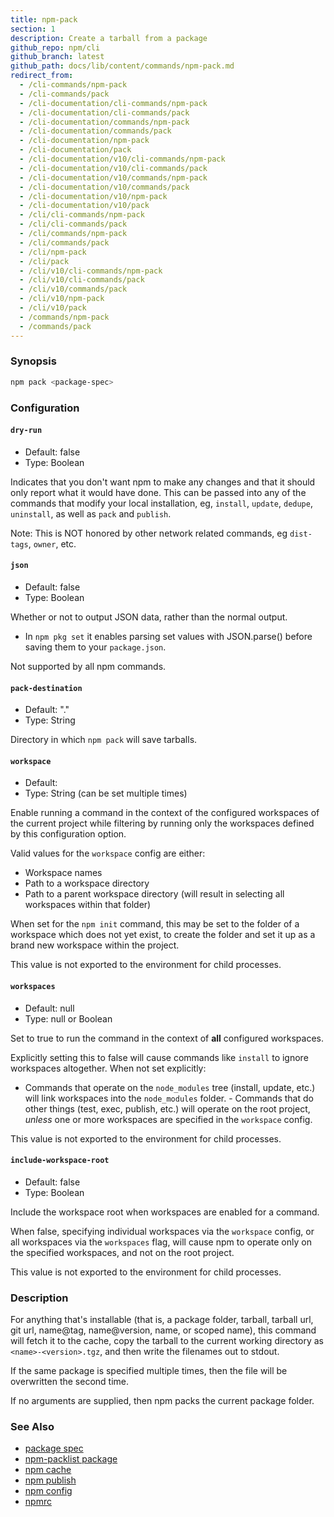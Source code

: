 ```yaml
---
title: npm-pack
section: 1
description: Create a tarball from a package
github_repo: npm/cli
github_branch: latest
github_path: docs/lib/content/commands/npm-pack.md
redirect_from:
  - /cli-commands/npm-pack
  - /cli-commands/pack
  - /cli-documentation/cli-commands/npm-pack
  - /cli-documentation/cli-commands/pack
  - /cli-documentation/commands/npm-pack
  - /cli-documentation/commands/pack
  - /cli-documentation/npm-pack
  - /cli-documentation/pack
  - /cli-documentation/v10/cli-commands/npm-pack
  - /cli-documentation/v10/cli-commands/pack
  - /cli-documentation/v10/commands/npm-pack
  - /cli-documentation/v10/commands/pack
  - /cli-documentation/v10/npm-pack
  - /cli-documentation/v10/pack
  - /cli/cli-commands/npm-pack
  - /cli/cli-commands/pack
  - /cli/commands/npm-pack
  - /cli/commands/pack
  - /cli/npm-pack
  - /cli/pack
  - /cli/v10/cli-commands/npm-pack
  - /cli/v10/cli-commands/pack
  - /cli/v10/commands/pack
  - /cli/v10/npm-pack
  - /cli/v10/pack
  - /commands/npm-pack
  - /commands/pack
---
```


### Synopsis

```bash
npm pack <package-spec>
```

### Configuration

#### `dry-run`

- Default: false
- Type: Boolean

Indicates that you don't want npm to make any changes and that it should only report what it would have done. This can be passed into any of the commands that modify your local installation, eg, `install`, `update`, `dedupe`, `uninstall`, as well as `pack` and `publish`.

Note: This is NOT honored by other network related commands, eg `dist-tags`, `owner`, etc.

#### `json`

- Default: false
- Type: Boolean

Whether or not to output JSON data, rather than the normal output.

- In `npm pkg set` it enables parsing set values with JSON.parse() before saving them to your `package.json`.

Not supported by all npm commands.

#### `pack-destination`

- Default: "."
- Type: String

Directory in which `npm pack` will save tarballs.

#### `workspace`

- Default:
- Type: String (can be set multiple times)

Enable running a command in the context of the configured workspaces of the current project while filtering by running only the workspaces defined by this configuration option.

Valid values for the `workspace` config are either:

- Workspace names
- Path to a workspace directory
- Path to a parent workspace directory (will result in selecting all workspaces within that folder)

When set for the `npm init` command, this may be set to the folder of a workspace which does not yet exist, to create the folder and set it up as a brand new workspace within the project.

This value is not exported to the environment for child processes.

#### `workspaces`

- Default: null
- Type: null or Boolean

Set to true to run the command in the context of **all** configured workspaces.

Explicitly setting this to false will cause commands like `install` to ignore workspaces altogether. When not set explicitly:

- Commands that operate on the `node_modules` tree (install, update, etc.) will link workspaces into the `node_modules` folder. - Commands that do other things (test, exec, publish, etc.) will operate on the root project, _unless_ one or more workspaces are specified in the `workspace` config.

This value is not exported to the environment for child processes.

#### `include-workspace-root`

- Default: false
- Type: Boolean

Include the workspace root when workspaces are enabled for a command.

When false, specifying individual workspaces via the `workspace` config, or all workspaces via the `workspaces` flag, will cause npm to operate only on the specified workspaces, and not on the root project.

This value is not exported to the environment for child processes.

### Description

For anything that's installable (that is, a package folder, tarball, tarball url, git url, name@tag, name@version, name, or scoped name), this command will fetch it to the cache, copy the tarball to the current working directory as `<name>-<version>.tgz`, and then write the filenames out to stdout.

If the same package is specified multiple times, then the file will be overwritten the second time.

If no arguments are supplied, then npm packs the current package folder.

### See Also

- [package spec](/cli/v10/using-npm/package-spec)
- [npm-packlist package](http://npm.im/npm-packlist)
- [npm cache](/cli/v10/commands/npm-cache)
- [npm publish](/cli/v10/commands/npm-publish)
- [npm config](/cli/v10/commands/npm-config)
- [npmrc](/cli/v10/configuring-npm/npmrc)
